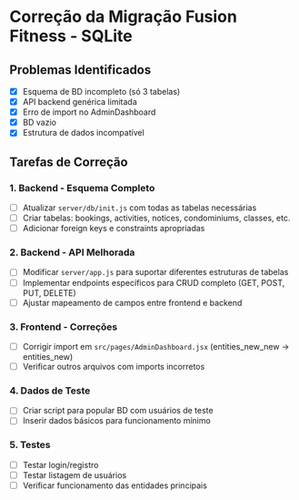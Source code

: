 # Correção da Migração Fusion Fitness - SQLite

## Problemas Identificados
- [x] Esquema de BD incompleto (só 3 tabelas)
- [x] API backend genérica limitada
- [x] Erro de import no AdminDashboard
- [x] BD vazio
- [x] Estrutura de dados incompatível

## Tarefas de Correção

### 1. Backend - Esquema Completo
- [ ] Atualizar `server/db/init.js` com todas as tabelas necessárias
- [ ] Criar tabelas: bookings, activities, notices, condominiums, classes, etc.
- [ ] Adicionar foreign keys e constraints apropriadas

### 2. Backend - API Melhorada
- [ ] Modificar `server/app.js` para suportar diferentes estruturas de tabelas
- [ ] Implementar endpoints específicos para CRUD completo (GET, POST, PUT, DELETE)
- [ ] Ajustar mapeamento de campos entre frontend e backend

### 3. Frontend - Correções
- [ ] Corrigir import em `src/pages/AdminDashboard.jsx` (entities_new_new -> entities_new)
- [ ] Verificar outros arquivos com imports incorretos

### 4. Dados de Teste
- [ ] Criar script para popular BD com usuários de teste
- [ ] Inserir dados básicos para funcionamento mínimo

### 5. Testes
- [ ] Testar login/registro
- [ ] Testar listagem de usuários
- [ ] Verificar funcionamento das entidades principais
